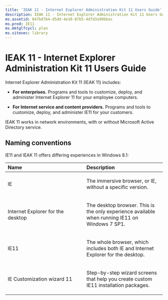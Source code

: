```yaml
---
title: 'IEAK 11 - Internet Explorer Administration Kit 11 Users Guide'
description: IEAK 11 - Internet Explorer Administration Kit 11 Users Guide
ms.assetid: 847bd7b4-d5dd-4e10-87b5-4d7d3a99bbac
ms.prod: IE11
ms.mktglfcycl: plan
ms.sitesec: library
---
```


# IEAK 11 - Internet Explorer Administration Kit 11 Users Guide
Internet Explorer Administration Kit 11 (IEAK 11) includes:

-   **For enterprises.** Programs and tools to customize, deploy, and administer Internet Explorer 11 for your employee computers.

-   **For Internet service and content providers.** Programs and tools to customize, deploy, and administer IE11 for your customers.

IEAK 11 works in network environments, with or without Microsoft Active Directory service.

## <span id="Naming_conventions"></span><span id="naming_conventions"></span><span id="NAMING_CONVENTIONS"></span>Naming conventions


IE11 and IEAK 11 offers differing experiences in Windows 8.1:

<table>
<colgroup>
<col width="50%" />
<col width="50%" />
</colgroup>
<thead>
<tr class="header">
<th align="left">Name</th>
<th align="left">Description</th>
</tr>
</thead>
<tbody>
<tr class="odd">
<td align="left"><p>IE</p></td>
<td align="left"><p>The immersive browser, or IE, without a specific version.</p></td>
</tr>
<tr class="even">
<td align="left"><p>Internet Explorer for the desktop</p></td>
<td align="left"><p>The desktop browser. This is the only experience available when running IE11 on Windows 7 SP1.</p></td>
</tr>
<tr class="odd">
<td align="left"><p>IE11</p></td>
<td align="left"><p>The whole browser, which includes both IE and Internet Explorer for the desktop.</p></td>
</tr>
<tr class="even">
<td align="left"><p>IE Customization wizard 11</p></td>
<td align="left"><p>Step-by-step wizard screens that help you create custom IE11 installation packages.</p></td>
</tr>
</tbody>
</table>

 

 

 





